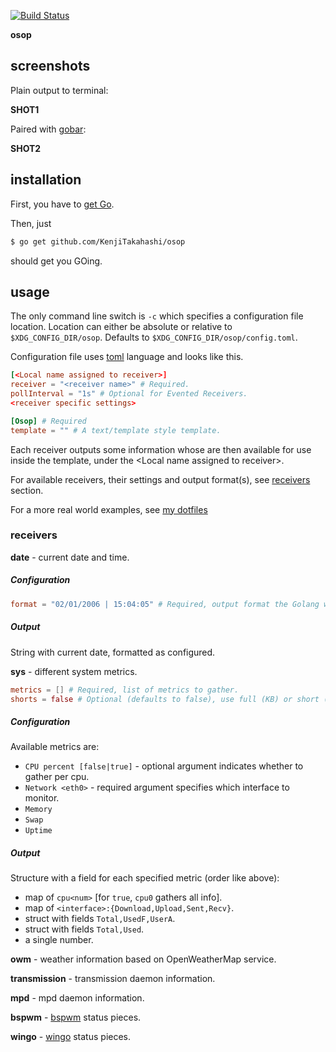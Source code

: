 [![Build Status](https://travis-ci.org/KenjiTakahashi/osop.png?branch=master)](https://travis-ci.org/KenjiTakahashi/osop)

**osop**

## screenshots

Plain output to terminal:

**SHOT1**

Paired with [gobar](https://github.com/KenjiTakahashi/gobar):

**SHOT2**

## installation

First, you have to [get Go](http://golang.org/doc/install).

Then, just

```bash
$ go get github.com/KenjiTakahashi/osop
```

should get you GOing.

## usage

The only command line switch is `-c` which specifies a configuration file location. Location can either be absolute or relative to `$XDG_CONFIG_DIR/osop`. Defaults to `$XDG_CONFIG_DIR/osop/config.toml`.

Configuration file uses [toml](https://github.com/toml-lang/toml) language and looks like this.

```toml
[<Local name assigned to receiver>]
receiver = "<receiver name>" # Required.
pollInterval = "1s" # Optional for Evented Receivers.
<receiver specific settings>

[Osop] # Required
template = "" # A text/template style template.
```

Each receiver outputs some information whose are then available for use inside the template, under the &lt;Local name assigned to receiver&gt;.

For available receivers, their settings and output format(s), see [receivers](#receivers) section.

For a more real world examples, see [my dotfiles](https://github.com/KenjiTakahashi/dotfiles/dotconfig/osop)

### receivers

**date** - current date and time.

##### Configuration

```toml
format = "02/01/2006 | 15:04:05" # Required, output format the Golang way.
```

##### Output

String with current date, formatted as configured.

**sys** - different system metrics.

```toml
metrics = [] # Required, list of metrics to gather.
shorts = false # Optional (defaults to false), use full (KB) or short (K) units.
```

##### Configuration

Available metrics are:

* `CPU percent [false|true]` - optional argument indicates whether to gather per cpu.
* `Network <eth0>` - required argument specifies which interface to monitor.
* `Memory`
* `Swap`
* `Uptime`

##### Output

Structure with a field for each specified metric (order like above):

* map of `cpu<num>` [for `true`, `cpu0` gathers all info].
* map of `<interface>:{Download,Upload,Sent,Recv}`.
* struct with fields `Total,UsedF,UserA`.
* struct with fields `Total,Used`.
* a single number.

**owm** - weather information based on OpenWeatherMap service.

**transmission** - transmission daemon information.

**mpd** - mpd daemon information.

**bspwm** - [bspwm](https://github.com/baskerville/bspwm) status pieces.

**wingo** - [wingo](https://github.com/BurntSushi/wingo) status pieces.
